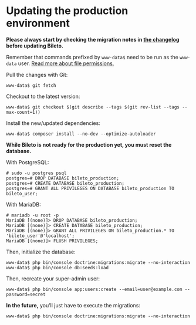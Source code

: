 # Updating the production environment

**Please always start by checking the migration notes in [the changelog](/CHANGELOG.md) before updating Bileto.**

Remember that commands prefixed by `www-data$` need to be run as the `www-data` user.
[Read more about file permissions.](/docs/administrators/deploy.md#about-file-permissions)

Pull the changes with Git:

```console
www-data$ git fetch
```

Checkout to the latest version:

```console
www-data$ git checkout $(git describe --tags $(git rev-list --tags --max-count=1))
```

Install the new/updated dependencies:

```console
www-data$ composer install --no-dev --optimize-autoloader
```

**While Bileto is not ready for the production yet, you must reset the database.**

With PostgreSQL:

```command
# sudo -u postgres psql
postgres=# DROP DATABASE bileto_production;
postgres=# CREATE DATABASE bileto_production;
postgres=# GRANT ALL PRIVILEGES ON DATABASE bileto_production TO bileto_user;
```

With MariaDB:

```console
# mariadb -u root -p
MariaDB [(none)]> DROP DATABASE bileto_production;
MariaDB [(none)]> CREATE DATABASE bileto_production;
MariaDB [(none)]> GRANT ALL PRIVILEGES ON bileto_production.* TO 'bileto_user'@'localhost';
MariaDB [(none)]> FLUSH PRIVILEGES;
```

Then, initialize the database:

```console
www-data$ php bin/console doctrine:migrations:migrate --no-interaction
www-data$ php bin/console db:seeds:load
```

Then, recreate your super-admin user:

```console
www-data$ php bin/console app:users:create --email=user@example.com --password=secret
```

**In the future,** you’ll just have to execute the migrations:

```console
www-data$ php bin/console doctrine:migrations:migrate --no-interaction
```
